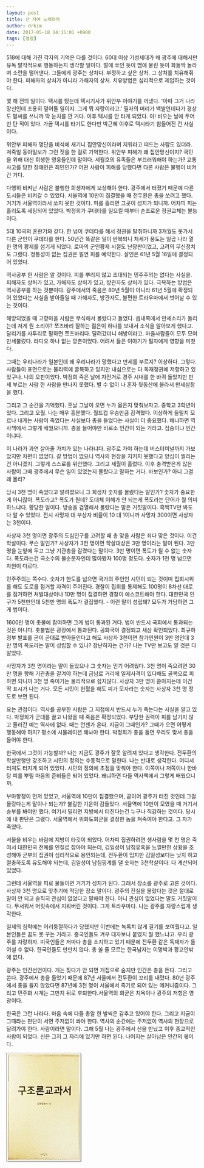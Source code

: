 ```yaml
---
layout: post
title: 산 자여 노래하라
author: drkim
date: 2017-05-18 14:15:01 +0900
tags: [컬럼]
---
```

  


518에 대해 가진 각자의 기억은 다를 것이다. 60대 이상 기성세대가 왜 광주에 대해서만 유독 발작적으로 행동하는지 생각할 일이다. 벌에 쏘인 듯이 뱀에 물린 듯이 화들짝 놀라며 소란을 떨어댄다. 그들에게 광주는 상처다. 부정하고 싶은 상처. 그 상처를 치유해줘야 한다. 피해자의 상처가 아니라 가해자의 상처. 치유방법은 심리적으로 제압하는 것이다. 

  


몇 해 전의 일이다. 택시를 탔는데 택시기사가 위안부 이야기를 꺼냈다. '아따 그거 나라망신인데 조용히 덮어둘 일이지. 그게 뭐 자랑이라고.' 필자의 머리가 백발인데다가 경상도 말씨를 쓰니까 딱 눈치를 깐 거다. 이후 택시를 안 타게 되었다. 아! 비오는 날에 두어 번 탄 적이 있다. 가끔 택시를 타기도 한다만 박근혜 이후로 택시타기 힘들어진 건 사실이다. 

  


위안부 피해자 명단을 비석에 새기니 집안망신이라며 지워라고 떠드는 사람도 있더라. 쳐죽일 동아일보가 그런 짓을 한 걸로 기억한다. 위안부 피해가 왜 집안망신이지? 국민을 위해 대신 희생한 영웅들인데 말이다. 세월호의 유족들은 부끄러워해야 하는가? 교통사고를 당한 장애인은 죄인인가? 어떤 사람이 피해를 당했다면 다른 사람은 불행이 비켜간 거다. 

  


다행히 비켜난 사람은 불행한 희생자에게 보상해야 한다. 광주에서 터졌기 때문에 다른 도시들은 비켜갈 수 있었다. 서울역에 10만이 집결했을 때 전두환은 총을 쏘려고 했다. 거기가 서울역이라서 쏘지 못한 것이다. 피를 흘리면 그곳이 성지가 되니까. 어차피 피는 흘리도록 세팅되어 있었다. 박정희가 쿠데타를 일으킬 때부터 순조로운 정권교체는 불능이다. 

  


5대 10국의 혼란기와 같다. 한 넘이 쿠데타를 해서 정권을 탈취하니까 3개월도 못가서 다른 군인이 쿠데타를 한다. 50년간 똑같은 일이 반복되니 처세가 풍도는 일곱 나라 열한 명의 황제를 섬기게 되었다. 로마의 군인황제 시절도 난장판이었고, 고려의 무신정치도 그랬다. 정통성이 없는 집권은 필연 피를 예약한다. 살인은 61년 5월 16일에 결정되어 있었다. 

  


역사공부 한 사람은 알 것이다. 피를 뿌리지 않고 초대되는 민주주의는 없다는 사실을. 피해자도 상처가 있고, 가해자도 상처가 있고, 방관자도 상처가 있다. 극복하는 방법은 역사공부를 하는 것뿐이다. 광주에서의 죽음은 80년 5월이 아니라 61년 5월에 확정되어 있었다는 사실을 받아들일 때 가해자도, 방관자도, 불편한 트라우마에서 벗어날 수 있는 것이다. 

  


해방되었을 때 고향마을 사람은 무식해서 몰랐다고 들었다. 읍내쪽에서 만세소리가 들리는데 저게 뭔 소리야? 쪼츠바리 잘하는 젊은이 하나를 보내서 소식을 알아보게 했다고. 달리기를 사투리로 말하면 쪼츠바리다. 달려갔더니 해방이라고. 마을사람들이 모두 모여 만세불렀다. 라디오 하나 없는 깡촌이었다. 어려서 들은 이야기가 필자에게 영향을 미쳤다. 

  


그때는 우리나라가 일본인데 왜 우리나라가 망했다고 만세를 부르지? 이상하다. 그렇다. 사람들이 표면으로는 물리력에 굴복하고 있지만 내심으로는 다 독재정권에 저항하고 있었구나. 나의 오판이었다. 박정희 죽은 날에 자전거로 경주 시내를 한 바퀴 돌았지만 만세 부르는 사람 한 사람을 만나지 못했다. 별 수 없이 나 혼자 뒷동산에 올라서 만세삼창을 했다. 

  


그리고 그 순간을 기억했다. 훗날 그날이 오면 누가 옳은지 맞춰보자고. 중학교 3학년이었다. 그리고 오월. 나는 매우 흥분했다. 월드컵 우승만큼 감격했다. 이상하게 들릴지 모르나 내게는 사람이 죽었다는 사실보다 총을 들었다는 사실이 더 중요했다. 왜냐하면 역사책에서 그렇게 배웠으니까. 총을 들어야만 비로소 인간이 되는 거라고. 짐승이냐 인간이냐다. 

  


이 나라가 과연 살아줄 가치가 있는 나라냐다. 광주로 가야 하는데 버스터미널까지 가보았지만 차편이 없었다. 갈 방법이 없으니 역사의 현장을 지키지 못했다고 양심이 찔리는 건 아니겠지. 그렇게 스스로를 위안했다. 그리고 세월이 흘렀다. 이후 충격받은게 많은 사람이 그때 광주에서 무슨 일이 있었는지 몰랐다고 말하는 거다. 바보인가? 아니 그걸 왜 몰라? 

  


당시 3천 명이 죽었다고 알려졌으니 그 희생자 숫자를 몰랐다는 말인가? 숫자가 중요한게 아니잖아. 폭도라고? 폭도가 뭔데? 도대체 이해가 안 되는게 폭도라는 단어가 뭘 의미하느냐다. 황당한 일이다. 방송을 검열해서 몰랐다는 말은 거짓말이다. 흑백TV만 봐도 다 알 수 있었다. 전시 사망자 대 부상자 비율이 10 대 1이니까 사망자 300이면 사상자는 3천이다. 

  


사상자 3천 명이면 광주의 도심인구를 고려할 때 총 맞을 사람은 죄다 맞은 것이다. 이건 학살이다. 무슨 말인가? 사상자가 3천 명이면 학살대상은 3만 명이라는 말이 된다. 3만 명을 눈앞에 두고 그냥 기관총을 갈겼다는 말이다. 3만 명이면 폭도가 될 수 없는 숫자다. 폭도라는건 극소수의 불순분자인데 많아봤자 100명 정도다. 숫자가 1천 명 넘으면 차원이 다르다. 

  


민주주의는 쪽수다. 숫자가 한도를 넘으면 국가의 주인인 시민이 되는 것이며 집회시위를 해도 도로를 점거할 자격이 주어진다. 경찰이 집회를 통제해도 100명이 8차선 대로를 점거하면 처벌대상이나 10만 명이 집결하면 경찰이 에스코트해야 한다. 대한민국 인구가 5천만인데 5천만 명의 폭도가 결집했다. - 이런 말이 성립돼? 모두가 가담하면 그게 법이다. 

  


1600만 명이 촛불에 참여하면 그게 법이 통과된 거다. 법이 반드시 국회에서 통과되는 것은 아니다. 촛불법은 광장에서 통과된다. 공화국이 결정되고 새삼 확인되었다. 최규하 정부 발표를 곧이 곧대로 받아들인다고 해도 사상자 3천이면 참가인원이 3만 명인데 3만 명의 폭도라는 말이 성립할 수 있나? 장난하자는 건가? 나는 TV만 보고도 알 것은 다 알았다. 

  


사망자가 3천 명이라는 말이 돌았으나 그 숫자는 믿기 어려웠다. 3천 명이 죽으려면 30만 명을 향해 기관총을 갈겨야 하는데 금남로 거리에 일제사격이 있다해도 골목으로 피하면 되니까 3천 명 죽이기는 물리적으로 쉽지않다. 사상자 3만 명이 쏟아지는데 이건 딱 표시가 나는 거다. 모든 시민이 헌혈을 해도 피가 모자라는 숫자는 사상자 3천 명 정도로 보면 된다. 

  


요는 관점이다. 역사를 공부한 사람은 그 지점에서 반드시 누가 죽는다는 사실을 알고 있다. 박정희가 군대를 끌고 나왔을 때 죽음은 확정되었다. 부당한 권력이 피를 남기지 않고 물러간 예는 역사에 없다. 때는 언젠가 온다. 지금이 그때인가? 그때가 오면 어떻게 행동해야 하지? 평소에 시뮬레이션 해놔야 한다. 박정희가 총을 들면 우리도 맞서 총을 들어야 한다. 

  


한국에서 그것이 가능할까? 나는 지금도 광주가 잘못 알려져 있다고 생각한다. 전두환의 학살만행만 강조하고 시민의 정의는 수동적으로 말한다. 나는 반대로 생각한다. 어디서 터져도 터지게 되어 있었다. 시민의 정의에 초점을 맞춰야 한다. 이쪽이나 저쪽이나 한바탕 피를 뿌릴 마음의 준비들은 되어 있었다. 왜냐하면 다들 역사책에서 그렇게 배웠으니까. 

  


부마항쟁이 먼저 있었고, 서울역에 10만이 집결했으며, 곧이어 광주가 터진 것인데 그걸 몰랐다는게 말이나 되는가? 불길한 기운이 감돌았다. 서울역에 10만이 모였을 때 거기서 승부를 봐야만 했다. 여기서 밀리면 지방에서 터진다는건 누구나 직감하는 것이다. 당시에 내 판단은 그랬다. 서울역에서 위화도회군을 결정한 놈을 쳐죽여야 한다고. 그 자가 죽였다. 

  


서울을 비우는 바람에 지방이 타깃이 되었다. 어차피 집권하려면 생사람을 몇 천 명은 죽여서 대한민국 전체를 인질로 잡아야 되는데, 김일성이 남침유혹을 느낄만한 상황을 조성해야 군부의 집권이 심리적으로 용인되는데, 전두환이 밉지만 김일성보다는 낫지 하고 절충하도록 유도해야 되는데, 김일성이 남침핑계를 댈 숫자는 3천학살이다. 다 계산되어 있었다.

  


그런데 서울역을 피로 물들이면 거기가 성지가 된다. 그래서 장소를 광주로 고른 것이다. 사상자 3천 명으로 맞추기에 적당한 장소 말이다. 광주의 진실을 몰랐다는 것은 절대로 말이 안 되고 솔직히 관심이 없었다고 말해야 한다. 아니 관심이 없었다는 말도 거짓말이다. 무서워서 머릿속에서 지워버린 것이다. 그게 트라우마다. 나는 광주를 자랑스럽게 생각한다.

  


일제의 침략에는 어리둥절하다가 당했지만 이번에는 녹록치 않게 결기를 보여줬다고. 일본인들은 꿈도 못 꾸는 거라고. 중국인들도 겨우 대자보나 붙였지 뭘 했느냐고. 우리 광주를 자랑하자. 미국인들은 저마다 총을 소지하고 있기 때문에 전두환 같은 독재자가 들어설 수 없다. 한국인들도 만만치 않다. 총 쏠 줄 모르는 한국남자는 이명박과 황교안밖에 없다.

  


광주는 인간선언이다. 개는 짖다가 안 되면 개집으로 숨지만 인간은 총을 든다. 그리고 쏜다. 광주에서 총을 들었기 때문에 87년 서울에서 전두환이 꼬리를 내렸다. 80년 광주에서 총을 들지 않았다면 87년에 3천 명이 서울에서 죽기로 되어 있는 메커니즘이다. 그리고 민주화 시계는 그만치 뒤로 후퇴한다.서울역의 회군은 치욕이나 광주의 저항은 영광이다.

  


한국은 그런 나라다. 마음 속에 다들 총알 한 발씩은 감추고 있어야 한다. 그리고 지금이 그때라는 판단이 서면 주저없이 쏴야 한다. 역사의 순간에는 주저없이 역사의 현장으로 달려가야 한다. 사람이라면 말이다. 그해 5월 나는 광주에서 신을 만났고 이후 종교적인 사람이 되었다. 신은 그저 그 자리에 있기만 하면 된다. 나머지는 살아남은 인간의 몫이다.

  


  



![](/files/attach/images/199/961/846/20170108_234810.jpg)